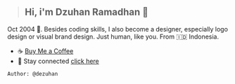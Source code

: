 > ## Hi, i'm Dzuhan Ramadhan 👋

Oct 2004 🤙. Besides coding skills, I also become a designer, especially logo design or visual brand design. Just human, like you. From 🇮🇩 Indonesia.

* ☕ [Buy Me a Coffee](https://buymeacoffee.com/dezuhan)
* 📱 Stay connected [click here](https://dezuhan.bio.link)

```
Author: @dezuhan
```
